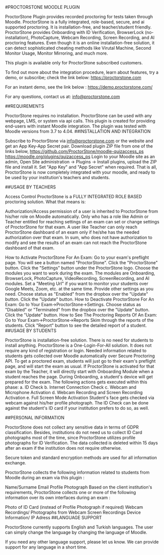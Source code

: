 #PROCTORSTONE MOODLE PLUGIN

ProctorStone Plugin provides recorded proctoring for tests taken through Moodle. ProctorStone is a fully integrated, role-based, secure, and ai supported proctoring. It is installation-free, and teacher/student friendly. ProctorStone provides Onboarding with ID Verification, BrowserLock (no-installation), PhotoCapture, Webcam Recording, Screen Recording, and AI proctoring features. Even though it is an online installation-free solution, it can detect sophisticated cheating methods like Virutal Machine, Second Monitor Usage, Monitor Mirroring, and much more.

This plugin is available only for ProctorStone subscribed customers.

To find out more about the integration procedure, learn about features, try a demo, or subscribe; check the link below: https://proctorstone.com

For an instant demo, see the link below : https://demo.proctorstone.com/

For any questions, contact us at: info@proctorstone.com

##REQUIREMENTS

ProctorStone requires no installation.
ProctorStone can be used with any webpage, LMS, or system via api calls. This plugin is created for providing end-users with instant Moodle integration.
The plugin was tested with Moodle versions from 3.7 to 4.04.
##INSTALLATION AND INTEGRATION

Subscribe to ProctorStone via info@proctorstone.com or the website and get an App Key-App Secret pair.
Download plugin ZIP file from one of the links below, https://github.com/ProctorStone/moodle-quizaccess_ps https://moodle.org/plugins/quizaccess_ps
Login to your Moodle site as an admin,
Open Site administration → Plugins → Install plugins, upload the ZIP file and install it.
Set "App Key" and "App Secret" when required.
That is all, ProctorStone is now completely integrated with your moodle, and ready to be used by your institution's teachers and students.

##USAGE BY TEACHERS

Access Control
ProctorStone is a FULLY INTEGRATED ROLE BASED proctoring solution. What that means is:

Authorization/Access permission of a user is inherited to ProctorStone from his/her role on Moodle automatically.
Only who has a role like Admin or Teacher entitled for reaching settings of an exam can set or change settings of ProctorStone for that exam.
A user like Teacher can only reach ProctorStone dashboard of an exam only if he/she has the needed authorization over that exam.
In sum, who does not have authorization to modify and see the results of an exam can not reach the ProctorStone dashboard of that exam.

How to Activate ProctorStone For An Exam:
Go to your exam's preflight page. You will see a button named "ProctorStone".
Click the "ProctorStone" button.
Click the "Settings" button under the ProctorStone logo.
Choose the modules you want to work during the exam. The modules are Onboarding, BrowserLock, PhotoCapture, VideoRecording, ScreenRecording, and AI modules.
Set a "Meeting Url" if you want to monitor your students over Google Meets, Zoom, etc. at the same time.
Provide other settings as you need.
Choose status as "Enabled" from the dropbox over the "Update" button.
Click the "Update" button.
How to Deactivate ProctorStone For An Exam:
Go to Your Exam->ProctorStone->Settings.
Choose status as "Disabled" or "Terminated" from the dropbox over the "Update" button.
Click the "Update" button.
How to See The Proctoring Reports Of An Exam:
Go to Your Exam->ProctorStone->Reports
Skim through the reports of the students.
Click "Report" button to see the detailed report of a student.
##USAGE BY STUDENTS

ProctorStone is installation-free solution. There is no need for students to install anything.
ProctorStone is a One-Login-For-All solution. It does not require any kind of registration or login. Needed information related to students gets collected over Moodle automatically over Secure Proctoring API.
To get a proctored exam, students will just go to their exam's preflight page, and will start the exam as usual. If ProctorStone is activated for that exam by the Teacher, it will directly start with Onboarding Module when a student reaches the page.
During Onboarding, a student's device will get prepared for the exam. The following actions gets executed within this phase: a. ID Check b. Internet Connection Check c. Webcam and Microphone Activation d. Webcam Recording and Screen Recording Activation e. Full Screen Mode Activation
Student's face gets checked via webcam against his/her profile photograph. The ID Check can be done against the student's ID card if your institution prefers to do so, as well.

##PERSONAL INFORMATION

ProctorStone does not collect any sensitive data in terms of GDPR classification. Besides, institutions do not need us to collect ID Card photographs most of the time, since ProctorStone utilizes profile photographs for ID Verification. The data collected is deleted within 15 days after an exam if the institution does not require otherwise.

Secure token and standard encryption methods are used for all information exchange.

ProctorStone collects the following information related to students from Moodle during an exam via this plugin :

Name/Surname
Email
Profile Photograph
Based on the client institution's requirements, ProctorStone collects one or more of the following information over its own interfaces during an exam :

Photo of ID Card (instead of Profile Photograph if required)
Webcam Recordings/ Photographs from Webcam
Screen Recordings
Device Information/ IP Adress
##LANGUAGE SUPPORT

ProctorStone currently supports English and Turkish languages. The user can simply change the language by changing the language of Moodle.

If you need any other language support, please let us know. We can provide support for any language in a short time.
